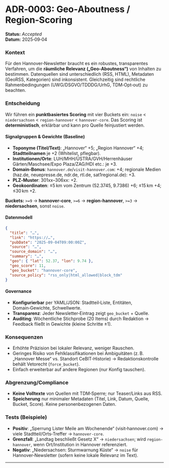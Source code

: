 # ADR‑0003: Geo‑Aboutness / Region‑Scoring

**Status:** *Accepted*  
**Datum:** 2025‑09‑04

### Kontext
Für den Hannover‑Newsletter braucht es ein robustes, transparentes Verfahren, um die **räumliche Relevanz („Geo‑Aboutness“)** von Inhalten zu bestimmen. Datenquellen sind unterschiedlich (RSS, HTML), Metadaten (GeoRSS, Kategorien) sind inkonsistent. Gleichzeitig sind rechtliche Rahmenbedingungen (UWG/DSGVO/TDDDG/UrhG, TDM‑Opt‑out) zu beachten.

### Entscheidung
Wir führen ein **punktbasiertes Scoring** mit vier Buckets ein: `noise` < `niedersachsen` < `region-hannover` < `hannover-core`. Das Scoring ist **deterministisch**, erklärbar und kann pro Quelle feinjustiert werden.

#### Signalgruppen & Gewichte (Baseline)
- **Toponyme (Titel/Text)**: „Hannover“ +5; „Region Hannover“ +4; **Stadtteilnamen** je +2 (Whitelist, pflegbar).
- **Institutionen/Orte**: LUH/MHH/ÜSTRA/GVH/Herrenhäuser Gärten/Maschsee/Expo Plaza/ZAG/HDI etc.: je +3.
- **Domain‑Bonus**: `hannover.de`/`visit-hannover.com`: +4; regionale Medien (haz.de, neuepresse.de, ndr.de, rtl.de, sat1regional.de): +3.
- **PLZ‑Muster**: 301xx–306xx: +2.
- **Geokoordinaten**: ≤5 km vom Zentrum (52.3745, 9.7386) +6; ≤15 km +4; ≤30 km +2.

**Buckets:** `>=9` → **hannover‑core**, `>=6` → **region‑hannover**, `>=3` → **niedersachsen**, sonst `noise`.

#### Datenmodell
```json
{
  "title": "…",
  "link": "https://…",
  "pubDate": "2025-09-04T09:00:00Z",
  "source": "…",
  "source_domain": "…",
  "summary": "…",
  "geo": { "lat": 52.37, "lon": 9.74 },
  "geo_score": 11,
  "geo_bucket": "hannover-core",
  "source_policy": "rss_only|html_allowed|block_tdm"
}
```

#### Governance
- **Konfigurierbar** per YAML/JSON: Stadtteil‑Liste, Entitäten, Domain‑Gewichte, Schwellwerte.
- **Transparenz**: Jeder Newsletter‑Eintrag zeigt `geo_bucket` + Quelle.
- **Auditing**: Wöchentliche Stichprobe (20 Items) durch Redaktion → Feedback fließt in Gewichte (kleine Schritte ±1).

### Konsequenzen
- Erhöhte Präzision bei lokaler Relevanz, weniger Rauschen.
- Geringes Risiko von Fehlklassifikationen bei Ambiguitäten (z. B. „Hannover Messe“ vs. Standort CeBIT‑Historie) → Redaktionskontrolle behält Vetorecht (`force_bucket`).
- Einfach erweiterbar auf andere Regionen (nur Konfig tauschen).

### Abgrenzung/Compliance
- **Keine Volltexte** von Quellen mit TDM‑Sperre; nur Teaser/Links aus RSS.
- **Speicherung** nur minimaler Metadaten (Titel, Link, Datum, Quelle, Bucket, Score). Keine personenbezogenen Daten.

### Tests (Beispiele)
- **Positiv**: „Sperrung Lister Meile am Wochenende“ (visit‑hannover.com) → viele Stadtteil/Orts‑Treffer → `hannover-core`.
- **Grenzfall**: „Landtag beschließt Gesetz X“ → `niedersachsen`; wird `region-hannover`, wenn Ort/Institution in Hannover referenziert.
- **Negativ**: „Niedersachsen: Sturmwarnung Küste“ → `noise` für Hannover‑Newsletter (sofern keine lokale Relevanz im Text).

---